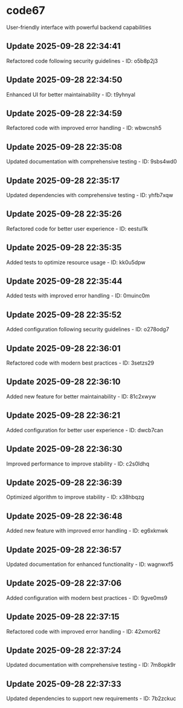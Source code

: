 # code67
User-friendly interface with powerful backend capabilities

## Update 2025-09-28 22:34:41
Refactored code following security guidelines - ID: o5b8p2j3


## Update 2025-09-28 22:34:50
Enhanced UI for better maintainability - ID: t9yhnyal


## Update 2025-09-28 22:34:59
Refactored code with improved error handling - ID: wbwcnsh5


## Update 2025-09-28 22:35:08
Updated documentation with comprehensive testing - ID: 9sbs4wd0


## Update 2025-09-28 22:35:17
Updated dependencies with comprehensive testing - ID: yhfb7xqw


## Update 2025-09-28 22:35:26
Refactored code for better user experience - ID: eestul1k


## Update 2025-09-28 22:35:35
Added tests to optimize resource usage - ID: kk0u5dpw


## Update 2025-09-28 22:35:44
Added tests with improved error handling - ID: 0muinc0m


## Update 2025-09-28 22:35:52
Added configuration following security guidelines - ID: o278odg7


## Update 2025-09-28 22:36:01
Refactored code with modern best practices - ID: 3setzs29


## Update 2025-09-28 22:36:10
Added new feature for better maintainability - ID: 81c2xwyw


## Update 2025-09-28 22:36:21
Added configuration for better user experience - ID: dwcb7can


## Update 2025-09-28 22:36:30
Improved performance to improve stability - ID: c2s0ldhq


## Update 2025-09-28 22:36:39
Optimized algorithm to improve stability - ID: x38hbqzg


## Update 2025-09-28 22:36:48
Added new feature with improved error handling - ID: eg6xkmwk


## Update 2025-09-28 22:36:57
Updated documentation for enhanced functionality - ID: wagnwxf5


## Update 2025-09-28 22:37:06
Added configuration with modern best practices - ID: 9gve0ms9


## Update 2025-09-28 22:37:15
Refactored code with improved error handling - ID: 42xmor62


## Update 2025-09-28 22:37:24
Updated documentation with comprehensive testing - ID: 7m8opk9r


## Update 2025-09-28 22:37:33
Updated dependencies to support new requirements - ID: 7b2zckuc

